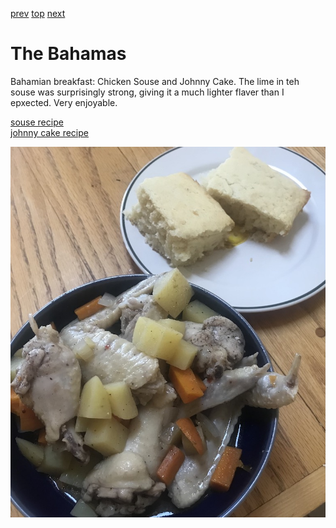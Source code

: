 [prev](../a/azerbeijan.md)
[top](../index.md)
[next](bahrain.md)
# The Bahamas

Bahamian breakfast: Chicken Souse and Johnny Cake. The lime in teh
souse was surprisingly strong, giving it a much lighter flaver than I
epxected. Very enjoyable.

[souse recipe](https://www.allrecipes.com/recipe/163906/bahamian-chicken-souse/)
<br>
[johnny cake recipe](https://www.hellocupcakeshoppe.com/post/bahamian-johnny-cake)

![souse and johnny cake](images/bahamas.jpeg)